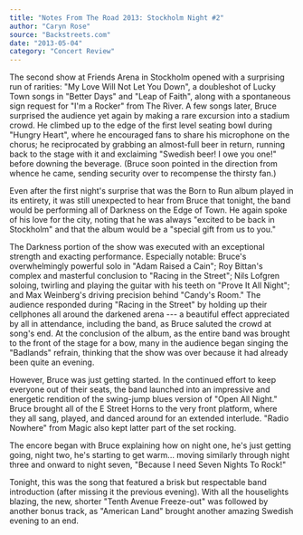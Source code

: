 ```yaml
---
title: "Notes From The Road 2013: Stockholm Night #2"
author: "Caryn Rose"
source: "Backstreets.com"
date: "2013-05-04"
category: "Concert Review"
---
```


The second show at Friends Arena in Stockholm opened with a surprising run of rarities: "My Love Will Not Let You Down", a doubleshot of Lucky Town songs in "Better Days" and "Leap of Faith", along with a spontaneous sign request for "I'm a Rocker" from The River. A few songs later, Bruce surprised the audience yet again by making a rare excursion into a stadium crowd. He climbed up to the edge of the first level seating bowl during "Hungry Heart", where he encouraged fans to share his microphone on the chorus; he reciprocated by grabbing an almost-full beer in return, running back to the stage with it and exclaiming "Swedish beer! I owe you one!" before downing the beverage. (Bruce soon pointed in the direction from whence he came, sending security over to recompense the thirsty fan.)

Even after the first night's surprise that was the Born to Run album played in its entirety, it was still unexpected to hear from Bruce that tonight, the band would be performing all of Darkness on the Edge of Town. He again spoke of his love for the city, noting that he was always "excited to be back in Stockholm" and that the album would be a "special gift from us to you."

The Darkness portion of the show was executed with an exceptional strength and exacting performance. Especially notable: Bruce's overwhelmingly powerful solo in "Adam Raised a Cain"; Roy Bittan's complex and masterful conclusion to "Racing in the Street"; Nils Lofgren soloing, twirling and playing the guitar with his teeth on "Prove It All Night"; and Max Weinberg's driving precision behind "Candy's Room." The audience responded during "Racing in the Street" by holding up their cellphones all around the darkened arena --- a beautiful effect appreciated by all in attendance, including the band, as Bruce saluted the crowd at song's end. At the conclusion of the album, as the entire band was brought to the front of the stage for a bow, many in the audience began singing the "Badlands" refrain, thinking that the show was over because it had already been quite an evening.

However, Bruce was just getting started. In the continued effort to keep everyone out of their seats, the band launched into an impressive and energetic rendition of the swing-jump blues version of "Open All Night." Bruce brought all of the E Street Horns to the very front platform, where they all sang, played, and danced around for an extended interlude. "Radio Nowhere" from Magic also kept latter part of the set rocking.

The encore began with Bruce explaining how on night one, he's just getting going, night two, he's starting to get warm... moving similarly through night three and onward to night seven, "Because I need Seven Nights To Rock!"

Tonight, this was the song that featured a brisk but respectable band introduction (after missing it the previous evening). With all the houselights blazing, the new, shorter "Tenth Avenue Freeze-out" was followed by another bonus track, as "American Land" brought another amazing Swedish evening to an end.